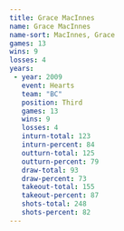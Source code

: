 ```yaml
---
title: Grace MacInnes
name: Grace MacInnes
name-sort: MacInnes, Grace
games: 13
wins: 9
losses: 4
years:
 - year: 2009
   event: Hearts
   team: "BC"
   position: Third
   games: 13
   wins: 9
   losses: 4
   inturn-total: 123
   inturn-percent: 84
   outturn-total: 125
   outturn-percent: 79
   draw-total: 93
   draw-percent: 73
   takeout-total: 155
   takeout-percent: 87
   shots-total: 248
   shots-percent: 82
---
```

